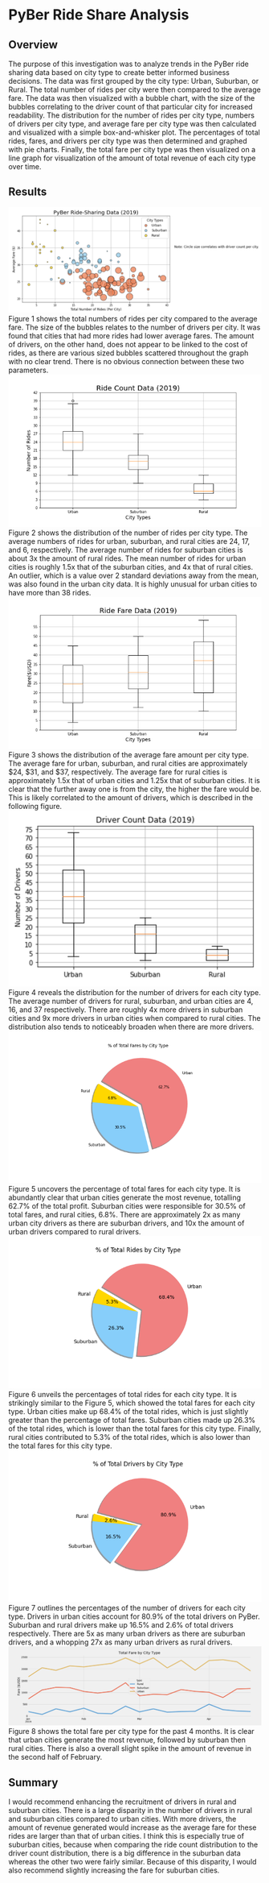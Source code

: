 # PyBer Ride Share Analysis
## Overview
The purpose of this investigation was to analyze trends in the PyBer ride sharing data based on city type to create better informed business decisions. The data was first grouped by the city type: Urban, Suburban, or Rural. The total number of rides per city were then compared to the average fare. The data was then visualized with a bubble chart, with the size of the bubbles correlating to the driver count of that particular city for increased readability. The distribution for the number of rides per city type, numbers of drivers per city type, and average fare per city type was then calculated and visualized with a simple box-and-whisker plot. The percentages of total rides, fares, and drivers per city type was then determined and graphed with pie charts. Finally, the total fare per city type was then visualized on a line graph for visualization of the amount of total revenue of each city type over time.

## Results
![Fig1](https://github.com/carrotdip/Pyber_Analysis/blob/main/analysis/Fig1.png)\
Figure 1 shows the total numbers of rides per city compared to the average fare. The size of the bubbles relates to the number of drivers per city. It was found that cities that had more rides had lower average fares. The amount of drivers, on the other hand, does not appear to be linked to the cost of rides, as there are various sized bubbles scattered throughout the graph with no clear trend. There is no obvious connection between these two parameters. 
![Fig2](https://github.com/carrotdip/Pyber_Analysis/blob/main/analysis/Fig2.png)\
Figure 2 shows the distribution of the number of rides per city type. The average numbers of rides for urban, suburban, and rural cities are 24, 17, and 6, respectively. The average number of rides for suburban cities is about 3x the amount of rural rides. The mean number of rides for urban cities is roughly 1.5x that of the suburban cities, and 4x that of rural cities. An outlier, which is a value over 2 standard deviations away from the mean, was also found in the urban city data. It is highly unusual for urban cities to have more than 38 rides. 
![Fig3](https://github.com/carrotdip/Pyber_Analysis/blob/main/analysis/Fig3.png)\
Figure 3 shows the distribution of the average fare amount per city type. The average fare for urban, suburban, and rural cities are approximately $24, $31, and $37, respectively. The average fare for rural cities is approximately 1.5x that of urban cities and 1.25x that of suburban cities. It is clear that the further away one is from the city, the higher the fare would be. This is likely correlated to the amount of drivers, which is described in the following figure.
![Fig4](https://github.com/carrotdip/Pyber_Analysis/blob/main/analysis/Fig4.png)\
Figure 4 reveals the distribution for the number of drivers for each city type. The average number of drivers for rural, suburban, and urban cities are 4, 16, and 37 respectively. There are roughly 4x more drivers in suburban cities and 9x more drivers in urban cities when compared to rural cities. The distribution also tends to noticeably broaden when there are more drivers. 
![Fig5](https://github.com/carrotdip/Pyber_Analysis/blob/main/analysis/Fig5.png)\
Figure 5 uncovers the percentage of total fares for each city type. It is abundantly clear that urban cities generate the most revenue, totalling 62.7% of the total profit. Suburban cities were responsible for 30.5% of total fares, and rural cities, 6.8%. There are approximately 2x as many urban city drivers as there are suburban drivers, and 10x the amount of urban drivers compared to rural drivers. 
![Fig6](https://github.com/carrotdip/Pyber_Analysis/blob/main/analysis/Fig6.png)\
Figure 6 unveils the percentages of total rides for each city type. It is strikingly similar to the Figure 5, which showed the total fares for each city type. Urban cities make up 68.4% of the total rides, which is just slightly greater than the percentage of total fares. Suburban cities made up 26.3% of the total rides, which is lower than the total fares for this city type. Finally, rural cities contributed to 5.3% of the total rides, which is also lower than the total fares for this city type. 
![Fig7](https://github.com/carrotdip/Pyber_Analysis/blob/main/analysis/Fig7.png)\
Figure 7 outlines the percentages of the number of drivers for each city type. Drivers in urban cities account for 80.9% of the total drivers on PyBer. Suburban and rural drivers make up 16.5% and 2.6% of total drivers respectively. There are 5x as many urban drivers as there are suburban drivers, and a whopping 27x as many urban drivers as rural drivers. 
![Fig8](https://github.com/carrotdip/Pyber_Analysis/blob/main/analysis/Pyber_fare_summary.png)\
Figure 8 shows the total fare per city type for the past 4 months. It is clear that urban cities generate the most revenue, followed by suburban then rural cities. There is also a overall slight spike in the amount of revenue in the second half of February. 

## Summary
I would recommend enhancing the recruitment of drivers in rural and suburban cities. There is a large disparity in the number of drivers in rural and suburban cities compared to urban cities. With more drivers, the amount of revenue generated would increase as the average fare for these rides are larger than that of urban cities. I think this is especially true of suburban cities, because when comparing the ride count distribution to the driver count distribution, there is a big difference in the suburban data whereas the other two were fairly similar. Because of this disparity, I would also recommend slightly increasing the fare for suburban cities.
